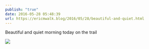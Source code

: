 ```yaml
---
publish: "true"
date: 2016-05-28 05:48:39
url: https://ericmwalk.blog/2016/05/28/beautiful-and-quiet.html
---
```


Beautiful and quiet morning today on the trail

![](https://ericmwalk.blog/uploads/2022/a86a0b6904.jpg)